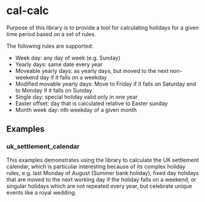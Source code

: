 # cal-calc

Purpose of this library is to provide a tool for calculating holidays for a given time
period based on a set of rules.

The following rules are supported:

+ Week day: any day of week (e.g. Sunday)
+ Yearly days: same date every year
+ Moveable yearly days: as yearly days, but moved to the next non-weekend day if it falls on a weekday
+ Modified movable yearly days: Move to Friday if it falls on Saturday and to Monday if it falls on Sunday
+ Single day: special holiday valid only in one year
+ Easter offset: day that is calculated relative to Easter sunday
+ Month week day: nth weekday of a given month

## Examples

### uk_settlement_calendar

This examples demonstrates using the library to calculate the UK settlement 
calendar, which is particular interesting because of its complex holiday rules, e.g. 
last Monday of August (Summer bank holiday), fixed day holidays that are moved
to the next working day if the holiday falls on a weekend, or singular holidays
which are not repeated every year, but celebrate unique events like a royal wedding.
